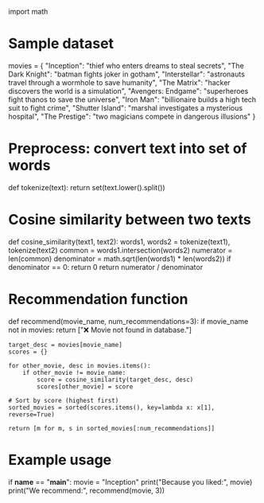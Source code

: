 import math

# Sample dataset
movies = {
    "Inception": "thief who enters dreams to steal secrets",
    "The Dark Knight": "batman fights joker in gotham",
    "Interstellar": "astronauts travel through a wormhole to save humanity",
    "The Matrix": "hacker discovers the world is a simulation",
    "Avengers: Endgame": "superheroes fight thanos to save the universe",
    "Iron Man": "billionaire builds a high tech suit to fight crime",
    "Shutter Island": "marshal investigates a mysterious hospital",
    "The Prestige": "two magicians compete in dangerous illusions"
}

# Preprocess: convert text into set of words
def tokenize(text):
    return set(text.lower().split())

# Cosine similarity between two texts
def cosine_similarity(text1, text2):
    words1, words2 = tokenize(text1), tokenize(text2)
    common = words1.intersection(words2)
    numerator = len(common)
    denominator = math.sqrt(len(words1) * len(words2))
    if denominator == 0:
        return 0
    return numerator / denominator

# Recommendation function
def recommend(movie_name, num_recommendations=3):
    if movie_name not in movies:
        return ["❌ Movie not found in database."]
    
    target_desc = movies[movie_name]
    scores = {}
    
    for other_movie, desc in movies.items():
        if other_movie != movie_name:
            score = cosine_similarity(target_desc, desc)
            scores[other_movie] = score
    
    # Sort by score (highest first)
    sorted_movies = sorted(scores.items(), key=lambda x: x[1], reverse=True)
    
    return [m for m, s in sorted_movies[:num_recommendations]]

# Example usage
if __name__ == "__main__":
    movie = "Inception"
    print("Because you liked:", movie)
    print("We recommend:", recommend(movie, 3))
